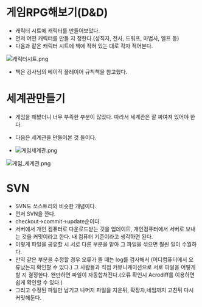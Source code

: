# 게임RPG해보기(D&D)

* 캐릭터 시트에 캐릭터를 만들어보았다.
* 먼저 어떤 캐릭터를 만들 지 정한다.(성직자, 전사, 드워프, 마법사, 엘프 등) 
* 다음과 같은 캐릭터 시트에 책에 적혀 있는 대로 각자 적어본다.

![캐릭터시트.png](https://blogfiles.pstatic.net/MjAxOTEyMjNfMjY2/MDAxNTc3MTAxMDA4NTEy.p5QzxoaLTKfOHrTxWOYUeeLp0AtLEEZo7zX5ziCXOh8g.Kxlm76SkdMXk4xFO1UFy4S3-YKwoKsBV2p6US998LK0g.PNG.yumin9838/%EC%BA%90%EB%A6%AD%ED%84%B0%EC%8B%9C%ED%8A%B8.png?type=w1)



* 책은 강사님의 베이직 플레이어 규칙책을 참고했다.

# 세계관만들기

* 게임을 해봤더니 너무 부족한 부분이 많았다. 따라서 세계관은 잘 짜여져 있어야 한다. 

* 다음은 세계관을 만들어본 것 들이다.

* ![게임세계관.png](https://blogfiles.pstatic.net/MjAxOTEyMjNfMTQw/MDAxNTc3MTAxMjE1NTUy.MER5BLdZJSInODFF1XbPYFzXM-Nabhc9kpLhZhx1G5Ag.uIawI7QhIXNlPrtg0y199EvcF9jELOyijHY9EPynR1Mg.PNG.yumin9838/%EA%B2%8C%EC%9E%84%EC%84%B8%EA%B3%84%EA%B4%80.png?type=w1)

  

![게임_세계관.png](https://blogfiles.pstatic.net/MjAxOTEyMjNfMTk2/MDAxNTc3MTAxMjM4ODE0.QA9f2Luxm3a7NjMsGy4mGaV0Nip_440RXuZXLqg11Rwg.phpmdGcJ1vW51V20ITBSgxVY4l2naqUrQzzo4LVLl4sg.PNG.yumin9838/%EA%B2%8C%EC%9E%84_%EC%84%B8%EA%B3%84%EA%B4%80.png?type=w1)



# SVN

* SVN도 쏘스트리와 비슷한 개념이다.
* 먼저 SVN을 깐다.
* checkout->commit->update순이다.
* 서버에서 개인 컴퓨터로 다운로드받는 것을 업데이트, 개인컴퓨터에서 서버로 보내는 것을 커밋이라고 한다. 내 컴퓨터 기준이라고 생각하면 된다.
* 이렇게 파일을 공유할 시 서로 다른 부분을 맡아 그 파일을 섞으면 훨씬 일이 수월하다.
* 만약 같은 부분을 수정할 경우 오류가 뜰 때는 log를 검사해서 (어디컴퓨터에서 오류났는지 확인할 수 있다.) 그 사람들과 직접 커뮤니케이션으로 서로 파일을 어떻게 할 지 결정한다. 왠만하면 파일이 자동합쳐진다.(오류 확인시 Acrodiff를 이용하면 쉽게 확인할 수 있다.)
* 그리고 수정된 파일만 남기고 나머지 파일을 지운뒤, 확장자,네임까지 고친뒤 다시 커밋해둔다.

